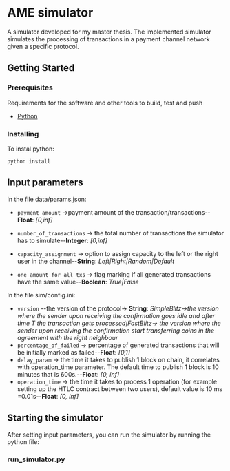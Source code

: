 # AME simulator

A simulator developed for my master thesis.
The implemented simulator simulates the processing of transactions in a payment channel network given a specific protocol.




## Getting Started

### Prerequisites

Requirements for the software and other tools to build, test and push 
- [Python](https://www.python.org/downloads/)



### Installing

To instal python:
    
    python install 


## Input parameters

In the file data/params.json:

-  `payment_amount` ->payment amount of the transaction/transactions--**Float**: *[0,inf]*
-  `number_of_transactions` -> the total number of transactions the simulator has to simulate--**Integer**: *[0,inf]*

-  `capacity_assignment` -> option to assign capacity to the left or the right user in the channel--**String**: *Left|Right|Random|Default*
- `one_amount_for_all_txs` -> flag marking if all generated transactions have the same value--**Boolean**: *True|False*

In the file sim/config.ini:

- `version` --the version of the protocol-> **String**: *SimpleBlitz->the version where the sender upon receiving the confirmation goes idle and after time T the transaction gets processed|FastBlitz-> the version where the sender upon receiving the confirmation start transferring coins in the agreement with the right neighbour*
- `percentage_of_failed` -> percentage of generated transactions that will be initially marked as failed--**Float**: *[0,1]*
- `delay_param` -> the time it takes to publish 1 block on chain, it correlates with operation_time parameter. The default time to publish 1 block is 10 minutes that is 600s.--**Float**: *[0, inf]*
- `operation_time` -> the time it takes to process 1 operation (for example setting up the HTLC contract between two users), default value is 10 ms =0.01s--**Float**: *[0, inf]*

## Starting the simulator

After setting input parameters, you can run the simulator by running the python file:

### run_simulator.py
